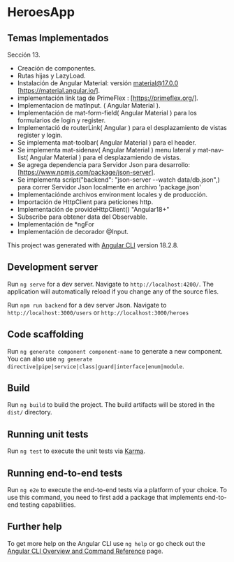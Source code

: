 # HeroesApp

## Temas Implementados

Sección 13.

- Creación de componentes.
- Rutas hijas y LazyLoad.
- Instalación de Angular Material: versión material@17.0.0 [https://material.angular.io/].
- implementación link tag de PrimeFlex : [https://primeflex.org/].
- Implementacion de matInput. ( Angular Material ).
- Implementación de mat-form-field( Angular Material ) para los formularios de login y register.
- Implementació de routerLink( Angular ) para el desplazamiento de vistas register y login.
- Se implementa mat-toolbar( Angular Material ) para el header.
- Se implementa mat-sidenav( Angular Material ) menu lateral y mat-nav-list( Angular Material ) para el desplazamiendo de vistas.
- Se agrega dependencia para Servidor Json para desarrollo: [https://www.npmjs.com/package/json-server].
- Se implementa script("backend": "json-server --watch data/db.json",) para correr Servidor Json localmente en archivo 'package.json'
- Implementaciónde archivos environment locales y de producción.
- Importación de HttpClient para peticiones http.
- Implementación de provideHttpClient() "Angular18+"
- Subscribe para obtener data del Observable.
- Implementación de *ngFor
- Implementación de decorador @Input.

This project was generated with [Angular CLI](https://github.com/angular/angular-cli) version 18.2.8.

## Development server

Run `ng serve` for a dev server. Navigate to `http://localhost:4200/`. The application will automatically reload if you change any of the source files.

Run `npm run backend` for a dev server Json. Navigate to `http://localhost:3000/users` or `http://localhost:3000/heroes`

## Code scaffolding

Run `ng generate component component-name` to generate a new component. You can also use `ng generate directive|pipe|service|class|guard|interface|enum|module`.

## Build

Run `ng build` to build the project. The build artifacts will be stored in the `dist/` directory.

## Running unit tests

Run `ng test` to execute the unit tests via [Karma](https://karma-runner.github.io).

## Running end-to-end tests

Run `ng e2e` to execute the end-to-end tests via a platform of your choice. To use this command, you need to first add a package that implements end-to-end testing capabilities.

## Further help

To get more help on the Angular CLI use `ng help` or go check out the [Angular CLI Overview and Command Reference](https://angular.dev/tools/cli) page.
